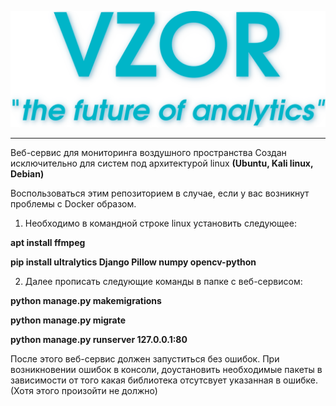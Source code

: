 ![](https://github.com/Just279/AeraOkulo/blob/main/apliko/static/image/name.png)

___

 Веб-сервис для мониторинга воздушного пространства
Создан исключительно для систем под архитектурой linux **(Ubuntu, Kali linux, Debian)**

Воспользоваться этим репозиторием в случае, если у вас возникнут проблемы с Docker образом.

1. Необходимо в командной строке linux установить следующее:

**apt install ffmpeg**

**pip install ultralytics Django Pillow numpy opencv-python**

2. Далее прописать следующие команды в папке с веб-сервисом:

**python manage.py makemigrations** 

**python manage.py migrate** 

**python manage.py runserver 127.0.0.1:80** 



После этого веб-сервис должен запуститься без ошибок. При возникновении ошибок в консоли, доустановить необходимые пакеты в зависимости от того какая библиотека отсутсвует указанная в ошибке. (Хотя этого произойти не должно)
